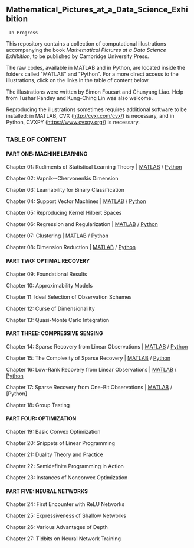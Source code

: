## Mathematical_Pictures_at_a_Data_Science_Exhibition

     In Progress

This repository contains a collection of computational illustrations accompanying the book *Mathematical Pictures at a Data Science Exhibition*, to be published by Cambridge University Press.

The raw codes, available in MATLAB and in Python, are located inside the folders called "MATLAB" and "Python". For a more direct access to the illustrations, click on the links in the table of content below.

The illustrations were written by Simon Foucart and Chunyang Liao. Help from Tushar Pandey and Kung-Ching Lin was also welcome.

Reproducing the illustrations sometimes requires additional software to be installed: in MATLAB, CVX (http://cvxr.com/cvx/) is necessary, and in Python, CVXPY (https://www.cvxpy.org/) is necessary.

##
### TABLE OF CONTENT

#### PART ONE: MACHINE LEARNING

Chapter 01: Rudiments of Statistical Learning Theory |
[MATLAB](https://htmlpreview.github.io/?https://github.com/foucart/Mathematical_Pictures_at_a_Data_Science_Exhibition/blob/master/MATLAB/web/Chapter01.html)
/ 
[Python](https://htmlpreview.github.io/?https://github.com/foucart/Mathematical_Pictures_at_a_Data_Science_Exhibition/blob/master/Python/web/Chapter01.html)

Chapter 02: Vapnik--Chervonenkis Dimension

Chapter 03: Learnability for Binary Classification

Chapter 04: Support Vector Machines |
[MATLAB](https://htmlpreview.github.io/?https://github.com/foucart/Mathematical_Pictures_at_a_Data_Science_Exhibition/blob/master/MATLAB/web/Chapter04.html)
/ 
[Python](https://htmlpreview.github.io/?https://github.com/foucart/Mathematical_Pictures_at_a_Data_Science_Exhibition/blob/master/Python/web/Chapter04.html)

Chapter 05: Reproducing Kernel Hilbert Spaces

Chapter 06: Regression and Regularization | 
[MATLAB](https://htmlpreview.github.io/?https://github.com/foucart/Mathematical_Pictures_at_a_Data_Science_Exhibition/blob/master/MATLAB/web/Chapter06.html)
/ 
[Python](https://htmlpreview.github.io/?https://github.com/foucart/Mathematical_Pictures_at_a_Data_Science_Exhibition/blob/master/Python/web/Chapter06.html)

Chapter 07: Clustering | 
[MATLAB](https://htmlpreview.github.io/?https://github.com/foucart/Mathematical_Pictures_at_a_Data_Science_Exhibition/blob/master/MATLAB/web/Chapter07.html)
/ 
[Python](https://htmlpreview.github.io/?https://github.com/foucart/Mathematical_Pictures_at_a_Data_Science_Exhibition/blob/master/Python/web/Chapter07.html)

Chapter 08: Dimension Reduction | 
[MATLAB](https://htmlpreview.github.io/?https://github.com/foucart/Mathematical_Pictures_at_a_Data_Science_Exhibition/blob/master/MATLAB/web/Chapter08.html)
/ 
[Python](https://htmlpreview.github.io/?https://github.com/foucart/Mathematical_Pictures_at_a_Data_Science_Exhibition/blob/master/Python/web/Chapter08.html)


#### PART TWO: OPTIMAL RECOVERY

Chapter 09: Foundational Results

Chapter 10: Approximability Models

Chapter 11: Ideal Selection of Observation Schemes

Chapter 12: Curse of Dimensionalilty

Chapter 13: Quasi-Monte Carlo Integration


#### PART THREE: COMPRESSIVE SENSING

Chapter 14: Sparse Recovery from Linear Observations | 
[MATLAB](https://htmlpreview.github.io/?https://github.com/foucart/Mathematical_Pictures_at_a_Data_Science_Exhibition/blob/master/MATLAB/web/Chapter14.html)
/ 
[Python](https://htmlpreview.github.io/?https://github.com/foucart/Mathematical_Pictures_at_a_Data_Science_Exhibition/blob/master/Python/web/Chapter14.html)

Chapter 15: The Complexity of Sparse Recovery |
[MATLAB](https://htmlpreview.github.io/?https://github.com/foucart/Mathematical_Pictures_at_a_Data_Science_Exhibition/blob/master/MATLAB/web/Chapter15.html)
/ 
[Python](https://htmlpreview.github.io/?https://github.com/foucart/Mathematical_Pictures_at_a_Data_Science_Exhibition/blob/master/Python/web/Chapter15.html)

Chapter 16: Low-Rank Recovery from Linear Observations |
[MATLAB](https://htmlpreview.github.io/?https://github.com/foucart/Mathematical_Pictures_at_a_Data_Science_Exhibition/blob/master/MATLAB/web/Chapter16.html)
/ 
[Python](https://htmlpreview.github.io/?https://github.com/foucart/Mathematical_Pictures_at_a_Data_Science_Exhibition/blob/master/Python/web/Chapter16.html)

Chapter 17: Sparse Recovery from One-Bit Observations | 
[MATLAB](https://htmlpreview.github.io/?https://github.com/foucart/Mathematical_Pictures_at_a_Data_Science_Exhibition/blob/master/MATLAB/web/Chapter17.html)
/ 
[Python]

Chapter 18: Group Testing


#### PART FOUR: OPTIMIZATION

Chapter 19: Basic Convex Optimization

Chapter 20: Snippets of Linear Programming

Chapter 21: Duality Theory and Practice

Chapter 22: Semidefinite Programming in Action

Chapter 23: Instances of Nonconvex Optimization


#### PART FIVE: NEURAL NETWORKS

Chapter 24: First Encounter with ReLU Networks

Chapter 25: Expressiveness of Shallow Networks

Chapter 26: Various Advantages of Depth

Chapter 27: Tidbits on Neural Network Training
